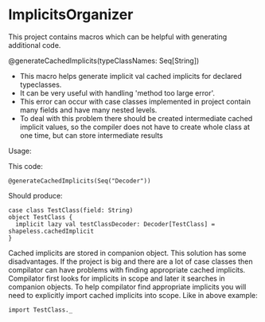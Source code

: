# ImplicitsOrganizer

This project contains macros which can be helpful with generating additional code.

@generateCachedImplicits(typeClassNames: Seq[String])

* This macro helps generate implicit val cached implicits for declared typeclasses.
* It can be very useful with handling 'method too large error'.
* This error can occur with case classes implemented in project contain many fields and have many nested levels.
* To deal with this problem there should be created intermediate cached implicit values, so the compiler does not have to create whole class at one time, but can store intermediate results

Usage:
 
This code:

    @generateCachedImplicits(Seq("Decoder"))

Should produce:

    case class TestClass(field: String)
    object TestClass {
      implicit lazy val testClassDecoder: Decoder[TestClass] = shapeless.cachedImplicit
    }

Cached implicits are stored in companion object.
This solution has some disadvantages. 
If the project is big and there are a lot of case classes then compilator can have problems with finding appropriate cached implicits.
Compilator first looks for implicits in scope and later it searches in companion objects.
To help compilator find appropriate implicits you will need to explicitly import cached implicits into scope.
Like in above example:

    import TestClass._